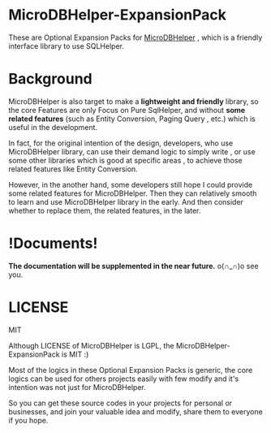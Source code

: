 # MicroDBHelper-ExpansionPack
These are Optional Expansion Packs for [MicroDBHelper](https://doraemonyu.github.io/MicroDBHelper/) , which is a friendly interface library to use SQLHelper. 
 

Background
==========================================
MicroDBHelper is also target to make a **lightweight and friendly** library, so the core Features are only Focus on Pure SqlHelper, and without **some related features** (such as Entity Conversion, Paging Query , etc.) which is useful in the development.   

In fact, for the original intention of the design, developers, who use MicroDBHelper library, can use their demand logic to simply write , or use some other libraries which is good at specific areas , to achieve those related features like Entity Conversion.  

However, in the another hand, some developers still hope I could provide some related features for MicroDBHelper. Then they can relatively smooth to learn and use MicroDBHelper library in the early. And then consider whether to replace them, the related features, in the later.




!Documents!
==========================================
**The documentation will be supplemented in the near future.**  o(∩_∩)o see you. 



LICENSE
==========================================
MIT 

Although LICENSE of MicroDBHelper is LGPL, the MicroDBHelper-ExpansionPack is MIT :) 

Most of the logics in these Optional Expansion Packs is generic, the core logics can be used for others projects easily with few modify and it's intention was not just for MicroDBHelper. 

So you can get these source codes in your projects for personal or businesses, and join your valuable idea and modify, share them to everyone if you hope.





